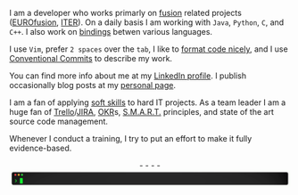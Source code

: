 I am a developer who works primarly on [fusion](https://en.wikipedia.org/wiki/Fusion_power) related projects ([EUROfusion](https://euro-fusion.org), [ITER](https://www.iter.org)). On a daily basis I am working with `Java`, `Python`, `C`, and `C++`. I also work on [bindings](https://en.wikipedia.org/wiki/Language_binding) betwen various languages.

I use `Vim`, prefer `2 spaces` over the `tab`, I like to [format code nicely](https://www.owsiak.org/modern-perl-best-practices-by-damian-conway/), and I use [Conventional Commits](https://www.conventionalcommits.org/en/v1.0.0/) to describe my work.

You can find more info about me at my [LinkedIn profile](https://www.linkedin.com/in/mkowsiak/). I publish occasionally blog posts at my [personal page](https://www.owsiak.org).

I am a fan of applying [soft skills](https://en.wikipedia.org/wiki/Soft_skills) to hard IT projects. As a team leader I am a huge fan of [Trello](https://trello.com)/[JIRA](https://jira.atlassian.com), [OKR](https://en.wikipedia.org/wiki/Objectives_and_key_results)s, [S.M.A.R.T.](https://en.wikipedia.org/wiki/SMART_criteria) principles, and state of the art source code management.

Whenever I conduct a training, I try to put an effort to make it fully evidence-based.
<p align="center">
- - - -
  <a href="https://www.owsiak.org/how-to-prepare-nice-animation-of-cli-commands/"><img src="https://raw.githubusercontent.com/mkowsiak/mkowsiak/master/img/terminal.gif"></a>
</p>

